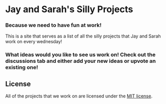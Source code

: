 # Jay and Sarah's Silly Projects
### Because we need to have fun at work!

This is a site that serves as a list of all the silly projects that Jay and Sarah work on every wednesday!

### What ideas would you like to see us work on! Check out the discussions tab and either add your new ideas or upvote an existing one!

## License

All of the projects that we work on are licensed under the [MIT license](LICENSE).